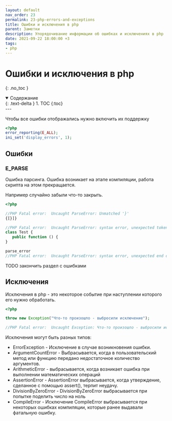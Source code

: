 ```yaml
---
layout: default
nav_order: 23
permalink: 23-php-errors-and-exceptions
title: Ошибки и исключения в php
parent: Заметки
description: Упорядочивание информации об ошибках и исключениях в php
date: 2021-09-22 18:00:00 +3
tags:
- php
---
```


# Ошибки и исключения в php
{: .no_toc }

<details open markdown="block">
  <summary>
    Содержание
  </summary>
  {: .text-delta }
1. TOC
{:toc}
</details>
---

Чтобы все ошибки отображались нужно включить их поддержку

```php
<?php
error_reporting(E_ALL);
ini_set('display_errors', 1);
```

## Ошибки

### E_PARSE

Ошибка парсинга. Ошибка возникает на этапе компиляции, работа скрипта на этом прекращается.

Например случайно забыли что-то закрыть.

```php
<?php

//PHP Fatal error:  Uncaught ParseError: Unmatched '}'
{[}]}

//PHP Fatal error:  Uncaught ParseError: syntax error, unexpected token "("
class Test {
   public function () { 
}

parse_error 
//PHP Fatal error:  Uncaught ParseError: syntax error, unexpected end of file in

```
TODO закончить раздел с ошибками

## Исключения

Исключения в php - это некоторое событие при наступлении которого его нужно обработать.

```php
<?php

throw new Exception("Что-то произошло - выбросили исключение");

//PHP Fatal error:  Uncaught Exception: Что-то произошло - выбросили исключение
```

Исключения могут быть разных типов:

- ErrorException - Исключение в случае возникновения ошибки.
- ArgumentCountError - Выбрасывается, когда в пользовательский метод или функцию передано недостаточное количество аргументов. 
- ArithmeticError -  выбрасывается, когда возникает ошибка при выполнении математических операций
- AssertionError - AssertionError выбрасывается, когда утверждение, сделанное с помощью assert(), терпит неудачу.
- DivisionByZeroError - DivisionByZeroError выбрасывается при попытке поделить число на ноль
- CompileError - Исключение CompileError выбрасывается при некоторых ошибках компиляции, которые ранее выдавали фатальную ошибку.


